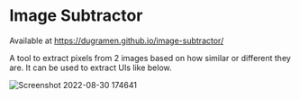# Image Subtractor

Available at https://dugramen.github.io/image-subtractor/

A tool to extract pixels from 2 images based on how similar or different they are. It can be used to extract UIs like below.

![Screenshot 2022-08-30 174641](https://user-images.githubusercontent.com/54819319/187565412-d1680a8b-ce60-4f0f-93d7-1daf4f2b8759.jpg)
